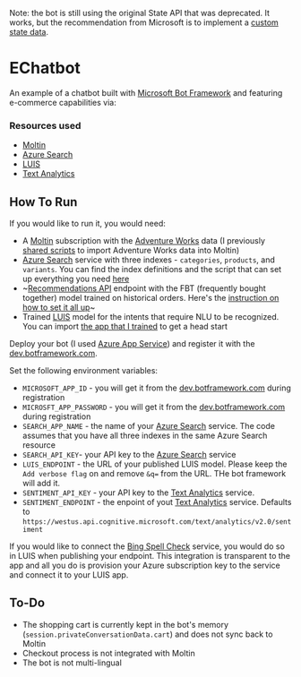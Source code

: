 
Note: the bot is still using the original State API that was deprecated. It works, but the recommendation from Microsoft is to implement a [custom state data](https://docs.microsoft.com/en-us/bot-framework/nodejs/bot-builder-nodejs-state-azure-cosmosdb).

# EChatbot

An example of a chatbot built with [Microsoft Bot Framework](https://dev.botframework.com/) and featuring e-commerce capabilities via:

### Resources used

* [Moltin](https://moltin.com)
* [Azure Search](https://azure.microsoft.com/en-us/services/search)
* [LUIS](https://www.microsoft.com/cognitive-services/en-us/language-understanding-intelligent-service-luis)
* [Text Analytics](https://www.microsoft.com/cognitive-services/en-us/text-analytics-api)

## How To Run

If you would like to run it, you would need:

* A [Moltin](https://moltin.com) subscription with the [Adventure Works](https://msftdbprodsamples.codeplex.com/releases/view/125550) data (I previously [shared scripts](https://github.com/pveller/adventureworks-moltin) to import Adventure Works data into Moltin)
* [Azure Search](https://azure.microsoft.com/en-us/services/search) service with three indexes - `categories`, `products`, and `variants`. You can find the index definitions and the script that can set up everything you need [here](/indexes)
* ~[Recommendations API](https://www.microsoft.com/cognitive-services/en-us/recommendations-api) endpoint with the FBT (frequently bought together) model trained on historical orders. Here's the [instruction on how to set it all up](/recommendations)~
* Trained [LUIS](https://www.microsoft.com/cognitive-services/en-us/language-understanding-intelligent-service-luis) model for the intents that require NLU to be recognized. You can import [the app that I trained](/luis) to get a head start

Deploy your bot (I used [Azure App Service](https://azure.microsoft.com/en-us/services/app-service/)) and register it with the [dev.botframework.com](https://dev.botframework.com/).

Set the following environment variables:

* `MICROSOFT_APP_ID` - you will get it from the [dev.botframework.com](https://dev.botframework.com/) during registration
* `MICROSFT_APP_PASSWORD` - you will get it from the [dev.botframework.com](https://dev.botframework.com/) during registration
* `SEARCH_APP_NAME` - the name of your [Azure Search](https://azure.microsoft.com/en-us/services/search) service. The code assumes that you have all three indexes in the same Azure Search resource
* `SEARCH_API_KEY`- your API key to the [Azure Search](https://azure.microsoft.com/en-us/services/search) service
* `LUIS_ENDPOINT` - the URL of your published LUIS model. Please keep the `Add verbose flag` on and remove `&q=` from the URL. THe bot framework will add it.
* `SENTIMENT_API_KEY` - your API key to the [Text Analytics](https://www.microsoft.com/cognitive-services/en-us/text-analytics-api) service.
* `SENTIMENT_ENDPOINT` - the enpoint of yout [Text Analytics](https://www.microsoft.com/cognitive-services/en-us/text-analytics-api) service. Defaults to `https://westus.api.cognitive.microsoft.com/text/analytics/v2.0/sentiment`

If you would like to connect the [Bing Spell Check](https://www.microsoft.com/cognitive-services/en-us/bing-spell-check-api) service, you would do so in LUIS when publishing your endpoint. This integration is transparent to the app and all you do is provision your Azure subscription key to the service and connect it to your LUIS app.

## To-Do

* The shopping cart is currently kept in the bot's memory (`session.privateConversationData.cart`) and does not sync back to Moltin
* Checkout process is not integrated with Moltin
* The bot is not multi-lingual
